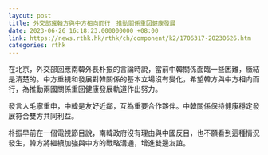 ```yaml
---
layout: post
title: 外交部冀韓方與中方相向而行　推動關係重回健康發展
date: 2023-06-26 16:18:23.000000000 +08:00
link: https://news.rthk.hk/rthk/ch/component/k2/1706317-20230626.htm
categories: rthk
---
```


在北京，外交部回應南韓外長朴振的言論時說，當前中韓關係面臨一些困難，癥結是清楚的。中方重視和發展對韓關係的基本立場沒有變化，希望韓方與中方相向而行，為推動兩國關係重回健康發展軌道作出努力。

發言人毛寧重申，中韓是友好近鄰，互為重要合作夥伴。中韓關係保持健康穩定發展符合雙方共同利益。

朴振早前在一個電視節目說，南韓政府沒有理由與中國反目，也不願看到這種情況發生，韓方將繼續加強與中方的戰略溝通，增進雙邊友誼。
